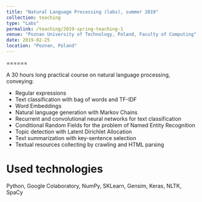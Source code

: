```yaml
---
title: "Natural Language Processing (labs), summer 2019"
collection: teaching
type: "Labs"
permalink: /teaching/2019-spring-teaching-1
venue: "Poznan University of Technology, Poland, Faculty of Computing"
date: 2019-02-25
location: "Poznan, Poland"
---
```


======

A 30 hours long practical course on natural language processing, conveying:

* Regular expressions
* Text classification with bag of words and TF-IDF
* Word Embeddings
* Natural language generation with Markov Chains
* Recurrent and convolutional neural networks for text classification
* Conditional Random Fields for the problem of Named Entity Recognition
* Topic detection with Latent Dirichlet Allocation
* Text summarization with key-sentence selection
* Textual resources collecting by crawling and HTML parsing



Used technologies
======

Python, Google Colaboratory, NumPy, SKLearn, Gensim, Keras, NLTK, SpaCy
